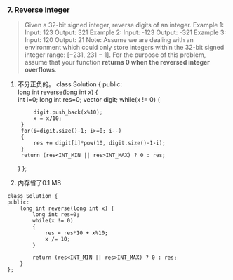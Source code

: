 
### 7. Reverse Integer
>Given a 32-bit signed integer, reverse digits of an integer.
Example 1:
Input: 123
Output: 321
Example 2:
Input: -123
Output: -321
Example 3:
Input: 120
Output: 21
Note:
Assume we are dealing with an environment which could only store integers within the 32-bit signed integer range: [−231,  231 − 1]. For the purpose of this problem, assume that your function **returns 0 when the reversed integer overflows**.

1. 不分正负的。
class Solution {
public:    
    long int reverse(long int x) {        
        int i=0;
        long int res=0;
        vector<int> digit;
        while(x != 0)
        {
            
            digit.push_back(x%10);
            x = x/10;
        }
        for(i=digit.size()-1; i>=0; i--)
        {
            res += digit[i]*pow(10, digit.size()-1-i);
        }                
        return (res<INT_MIN || res>INT_MAX) ? 0 : res;
    }
};

2. 内存省了0.1 MB
```
class Solution {
public:    
    long int reverse(long int x) {                
        long int res=0;
        while(x != 0)
        {
            res = res*10 + x%10;
            x /= 10;
        }
                      
        return (res<INT_MIN || res>INT_MAX) ? 0 : res;
    }
};
```